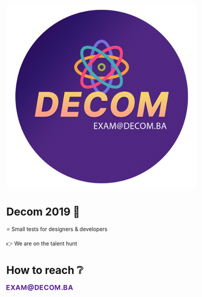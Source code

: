 <h1 align="left">
  <a href="https://careers.decom.ba/?src=decom-github-exams" target="_blank"><img src="https://raw.githubusercontent.com/decombh/exams-2019/master/assets/images/header.png" alt="header" width="600"></a>
  <br>
</h1>

# Decom 2019 :purple_heart:
:star: Small tests for designers &amp; developers

:point_right: We are on the talent hunt

# How to reach :grey_question:
<img align="left" src="https://raw.githubusercontent.com/decombh/exams-2019/master/assets/images/email.png"  width="176">
